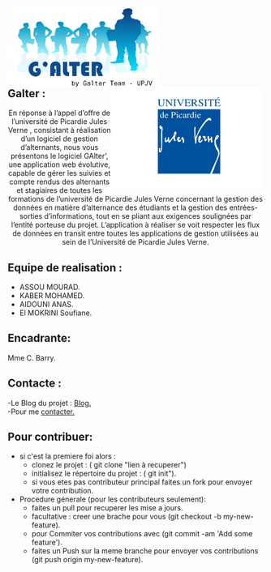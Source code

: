 <div >
<img   width ="300" align="left" src="/doc/logo2_3.png"/> <img align="right" width ="300" src="/doc/LogoUPJV.png"/>
</div>

<br/>
<br/>
<br/>
<br/>
<br/>
<br/>
<br/>

<h2>Galter :</h2>

<div style="text-align:center">
  En réponse à l’appel d’offre de l’université de Picardie Jules Verne , consistant à réalisation d’un logiciel de gestion d’alternants, nous vous présentons le logiciel GAlter’, une application web évolutive, capable de gérer les suivies et compte rendus des alternants et stagiaires de toutes les formations de l’université de Picardie Jules Verne concernant la gestion des données en matière d’alternance des étudiants et la gestion des entrées-sorties d’informations, tout en se pliant aux exigences soulignées par l’entité porteuse du projet. L’application à réaliser se voit respecter les flux de données en transit entre toutes les applications de gestion utilisées au sein de l’Université de Picardie Jules Verne.
</div>

<h2>Equipe de realisation : </h2>
<ul>
  <li>ASSOU MOURAD.</li>
  <li>KABER MOHAMED.</li>
  <li>AIDOUNI ANAS.</li>
  <li>El MOKRINI Soufiane.</li>
</ul>

<h2>Encadrante:</h2>
Mme C. Barry.

<h2>Contacte :</h2>

-Le Blog du projet  : <a href="http://galter.weebly.com/">Blog.</a><br/>
-Pour me  <a href="mailto:assoumourad@gmail.com">contacter.</a>

<h2>Pour contribuer: </h2>
<ul>
  <li>si c'est la premiere foi alors : 
     <ul> 
      <li> clonez le projet   : ( git  clone "lien à recuperer")</li>
      <li> initialisez le répertoire du projet   : ( git  init").</li>
      <li> si vous etes pas contributeur principal faites un fork pour envoyer votre contribution.</li>
    </ul>
  </li>
  <li>Procedure génerale (pour les contributeurs seulement):
    <ul>
      <li> faites un pull pour recuperer les mise a jours.</li>
      <li> facultative  : creer une brache pour vous  (git checkout -b my-new-feature).</li>
      <li> pour Commiter vos contributions avec  (git commit -am 'Add some feature').</li>
      <li> faites un Push sur la meme branche pour envoyer vos contributions   (git push origin my-new-feature).</li>
    </ul>
  </li>
</ul>

